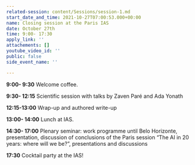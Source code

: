 ```yaml
---
related-session: content/Sessions/session-1.md
start_date_and_time: 2021-10-27T07:00:53.000+00:00
name: Closing session at the Paris IAS
date: October 27th
time: 9:00- 17:30
apply_link: ''
attachements: []
youtube_video_id: ''
public: false
side_event_name: ''

---
```

**9:00- 9:30** Welcome coffee.

**9:30- 12:15** Scientific session with talks by Zaven Paré and Ada Yonath

**12:15-13:00** Wrap-up and authored write-up

**13:00- 14:00** Lunch at IAS.

**14:30- 17:00** Plenary seminar: work programme until Belo Horizonte, presentation, discussion of conclusions of the Paris session “The AI in 20 years: where will we be?”, presentations and discussions

**17:30** Cocktail party at the IAS!
